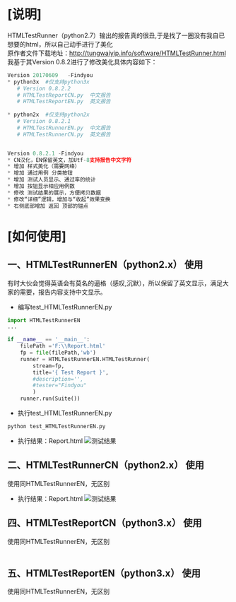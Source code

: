 [说明]
=========================
HTMLTestRunner（python2.7）输出的报告真的很丑,于是找了一圈没有我自已想要的html，所以自己动手进行了美化<br>
原作者文件下载地址：http://tungwaiyip.info/software/HTMLTestRunner.html<br>
我基于其Version 0.8.2进行了修改美化具体内容如下：<br>
```python
Version 20170609   -Findyou
* python3x  #仅支持python3x
   # Version 0.8.2.2
   # HTMLTestReportCN.py  中文报告
   # HTMLTestReportEN.py  英文报告
   
* python2x  #仅支持python2x
   # Version 0.8.2.1
   # HTMLTestRunnerEN.py  中文报告
   # HTMLTestRunnerCN.py  英文报告


Version 0.8.2.1 -Findyou
* CN汉化，EN保留英文，加Utf-8支持报告中文字符
* 增加 样式美化（需要网络）
* 增加 通过用例 分类按钮
* 增加 测试人员显示、通过率的统计
* 增加 按钮显示相应用例数
* 修改 测试结果的展示，方便拷贝数据
* 修改“详细”逻辑，增加与“收起”效果变换
* 右侧底部增加 返回 顶部的锚点
```
[如何使用]
=========================
一、HTMLTestRunnerEN（python2.x） 使用
--------------------------
有时大伙会觉得英语会有莫名的逼格（感叹,沉默），所以保留了英文显示，满足大家的需要，报告内容支持中文显示。
<br>
* 编写test_HTMLTestRunnerEN.py<br>
```python
import HTMLTestRunnerEN
...

if __name__ == '__main__':
    filePath ='F:\\Report.html'
    fp = file(filePath,'wb')
    runner = HTMLTestRunnerEN.HTMLTestRunner(
        stream=fp,
        title='{ Test Report }',
        #description='',
        #tester="Findyou"
        )
    runner.run(Suite())
```

* 执行test_HTMLTestRunnerEN.py<br>
```python
python test_HTMLTestRunnerEN.py
```

* 执行结果：Report.html
![](https://github.com/findyou/python/blob/master/Report_EN.gif "测试结果") 

二、HTMLTestRunnerCN（python2.x） 使用
--------------------------
使用同HTMLTestRunnerEN，无区别<br>
* 执行结果：Report.html
![](https://github.com/findyou/python/blob/master/Report_CN.gif "测试结果") 


四、HTMLTestReportCN（python3.x） 使用
--------------------------
使用同HTMLTestRunnerEN，无区别<br>
<br>

五、HTMLTestReportEN（python3.x） 使用
--------------------------
使用同HTMLTestRunnerEN，无区别<br>
 <br>

